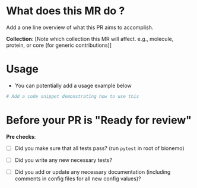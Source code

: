 # What does this MR do ?

Add a one line overview of what this PR aims to accomplish.

**Collection**: [Note which collection this MR will affect. e.g., molecule, protein, or core (for generic contributions)]

# Usage
* You can potentially add a usage example below

```python
# Add a code snippet demonstrating how to use this 
```

# Before your PR is "Ready for review"
**Pre checks**:
- [ ] Did you make sure that all tests pass? (run `pytest` in root of bionemo)
- [ ] Did you write any new necessary tests?
- [ ] Did you add or update any necessary documentation (including comments in config files for all new config values)?
  
